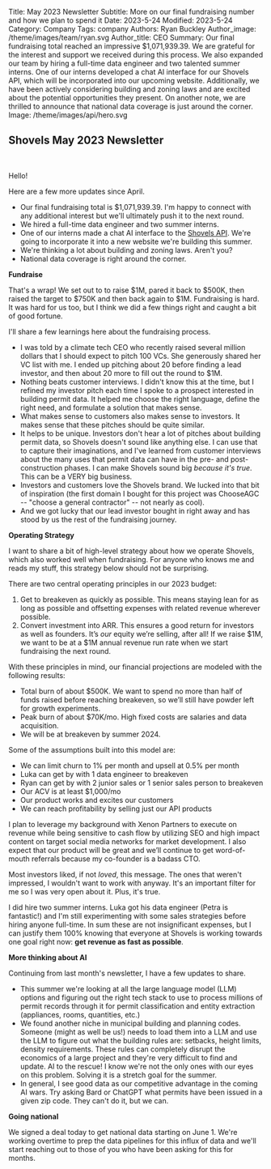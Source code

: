 Title: May 2023 Newsletter
Subtitle: More on our final fundraising number and how we plan to spend it
Date: 2023-5-24
Modified: 2023-5-24
Category: Company
Tags: company
Authors: Ryan Buckley
Author_image: /theme/images/team/ryan.svg
Author_title: CEO
Summary: Our final fundraising total reached an impressive $1,071,939.39. We are grateful for the interest and support we received during this process. We also expanded our team by hiring a full-time data engineer and two talented summer interns. One of our interns developed a chat AI interface for our Shovels API, which will be incorporated into our upcoming website. Additionally, we have been actively considering building and zoning laws and are excited about the potential opportunities they present. On another note, we are thrilled to announce that national data coverage is just around the corner. 
Image: /theme/images/api/hero.svg

## Shovels May 2023 Newsletter
<br>

Hello!

Here are a few more updates since April.

*   Our final fundraising total is $1,071,939.39. I'm happy to connect with any additional interest but we'll ultimately push it to the next round. 
*   We hired a full-time data engineer and two summer interns.
*   One of our interns made a chat AI interface to the [Shovels API](https://docs.shovels.ai/api-reference). We're going to incorporate it into a new website we're building this summer. 
*   We're thinking a lot about building and zoning laws. Aren't you?  
*   National data coverage is right around the corner. 

**Fundraise**

That's a wrap! We set out to to raise $1M, pared it back to $500K, then raised the target to $750K and then back again to $1M. Fundraising is hard. It was hard for us too, but I think we did a few things right and caught a bit of good fortune.

I'll share a few learnings here about the fundraising process.

*   I was told by a climate tech CEO who recently raised several million dollars that I should expect to pitch 100 VCs. She generously shared her VC list with me. I ended up pitching about 20 before finding a lead investor, and then about 20 more to fill out the round to $1M.
*   Nothing beats customer interviews. I didn't know this at the time, but I refined my investor pitch each time I spoke to a prospect interested in building permit data. It helped me choose the right language, define the right need, and formulate a solution that makes sense.
*   What makes sense to customers also makes sense to investors. It makes sense that these pitches should be quite similar. 
*   It helps to be unique. Investors don't hear a lot of pitches about building permit data, so Shovels doesn't sound like anything else. I can use that to capture their imaginations, and I've learned from customer interviews about the many uses that permit data can have in the pre- and post-construction phases. I can make Shovels sound big _because it's true_. This can be a VERY big business.
*   Investors and customers love the Shovels brand. We lucked into that bit of inspiration (the first domain I bought for this project was ChooseAGC -- "choose a general contractor" -- not nearly as cool). 
*   And we got lucky that our lead investor bought in right away and has stood by us the rest of the fundraising journey.  

**Operating Strategy**

I want to share a bit of high-level strategy about how we operate Shovels, which also worked well when fundraising. For anyone who knows me and reads my stuff, this strategy below should not be surprising.

There are two central operating principles in our 2023 budget:

1.  Get to breakeven as quickly as possible. This means staying lean for as long as possible and offsetting expenses with related revenue wherever possible.
2.  Convert investment into ARR. This ensures a good return for investors as well as founders. It’s _our_ equity we’re selling, after all! If we raise $1M, we want to be at a $1M annual revenue run rate when we start fundraising the next round.

With these principles in mind, our financial projections are modeled with the following results:

*   Total burn of about $500K. We want to spend no more than half of funds raised before reaching breakeven, so we’ll still have powder left for growth experiments.
*   Peak burn of about $70K/mo. High fixed costs are salaries and data acquisition.
*   We will be at breakeven by summer 2024.

Some of the assumptions built into this model are:

*   We can limit churn to 1% per month and upsell at 0.5% per month
*   Luka can get by with 1 data engineer to breakeven
*   Ryan can get by with 2 junior sales or 1 senior sales person to breakeven
*   Our ACV is at least $1,000/mo
*   Our product works and excites our customers
*   We can reach profitability by selling just our API products
    

I plan to leverage my background with Xenon Partners to execute on revenue while being sensitive to cash flow by utilizing SEO and high impact content on target social media networks for market development. I also expect that our product will be great and we’ll continue to get word-of-mouth referrals because my co-founder is a badass CTO.

Most investors liked, if not _loved_, this message. The ones that weren't impressed, I wouldn't want to work with anyway. It's an important filter for me so I was very open about it. Plus, it's true. 

I did hire two summer interns. Luka got his data engineer (Petra is fantastic!) and I'm still experimenting with some sales strategies before hiring anyone full-time. In sum these are not insignificant expenses, but I can justify them 100% knowing that everyone at Shovels is working towards one goal right now: **get revenue as fast as possible**. 

**More thinking about AI**

Continuing from last month's newsletter, I have a few updates to share.

*   This summer we're looking at all the large language model (LLM) options and figuring out the right tech stack to use to process millions of permit records through it for permit classification and entity extraction (appliances, rooms, quantities, etc.)
*   We found another niche in municipal building and planning codes. Someone (might as well be us!) needs to load them into a LLM and use the LLM to figure out what the building rules are: setbacks, height limits, density requirements. These rules can completely disrupt the economics of a large project and they're very difficult to find and update. AI to the rescue! I know we're not the only ones with our eyes on this problem. Solving it is a stretch goal for the summer. 
*   In general, I see good data as our competitive advantage in the coming AI wars. Try asking Bard or ChatGPT what permits have been issued in a given zip code. They can't do it, but we can.

**Going national**

We signed a deal today to get national data starting on June 1. We're working overtime to prep the data pipelines for this influx of data and we'll start reaching out to those of you who have been asking for this for months. 